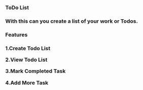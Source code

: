 <h3>ToDo List<h3>
<p> With this can you create a list of your work or Todos.<p>
<h3> Features <h3>
<p>1.Create Todo List<p>
<p>2.View Todo List<p>
<p>3.Mark Completed Task<p>
<p>4.Add More Task<p>
